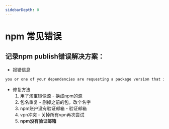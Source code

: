 ```yaml
---
sidebarDepth: 0
---
```


# npm 常见错误

## 记录npm publish错误解决方案：
- 报错信息
```sh
you or one of your dependencies are requesting a package version that is forbidden by your security policy
```

- 修复方法
  1. 用了淘宝镜像源 - 换成npm的源
  2. 包名重复 - 删掉之前的包，改个名字
  3. npm账户没有验证邮箱 - 验证邮箱
  4. vpn冲突 - 关掉所有vpn再次尝试
  5. **npm没有验证邮箱**